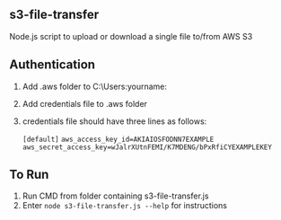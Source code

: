 s3-file-transfer
---------------------------
Node.js script to upload or download a single file to/from AWS S3

Authentication
---------------------------
1.  Add .aws folder to C:\Users\:yourname:
2.  Add credentials file to .aws folder
3.  credentials file should have three lines as follows:

	`[default]`
	`aws_access_key_id=AKIAIOSFODNN7EXAMPLE`
	`aws_secret_access_key=wJalrXUtnFEMI/K7MDENG/bPxRfiCYEXAMPLEKEY`

To Run
---------------------------
1.  Run CMD from folder containing s3-file-transfer.js
2.  Enter `node s3-file-transfer.js --help` for instructions
